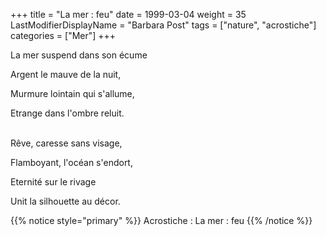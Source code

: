+++
title = "La mer : feu"
date = 1999-03-04
weight = 35
LastModifierDisplayName = "Barbara Post"
tags = ["nature", "acrostiche"]
categories = ["Mer"]
+++

La mer suspend dans son écume

Argent le mauve de la nuit,

Murmure lointain qui s'allume,

Etrange dans l'ombre reluit.

 \
Rêve, caresse sans visage,

Flamboyant, l'océan s'endort,

Eternité sur le rivage

Unit la silhouette au décor.

{{% notice style="primary" %}}
Acrostiche : La mer : feu
{{% /notice %}}

